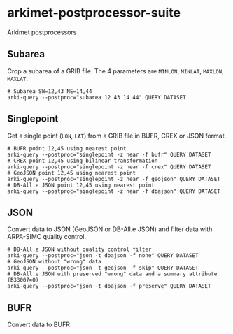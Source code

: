# arkimet-postprocessor-suite
Arkimet postprocessors

## Subarea
Crop a subarea of a GRIB file. The 4 parameters are `MINLON`, `MINLAT`,
`MAXLON`, `MAXLAT`.

    # Subarea SW=12,43 NE=14,44
    arki-query --postproc="subarea 12 43 14 44" QUERY DATASET

## Singlepoint
Get a single point (`LON`, `LAT`) from a GRIB file in BUFR, CREX or JSON format.

    # BUFR point 12,45 using nearest point
    arki-query --postproc="singlepoint -z near -f bufr" QUERY DATASET
    # CREX point 12,45 using bilinear transformation
    arki-query --postproc="singlepoint -z near -f crex" QUERY DATASET
    # GeoJSON point 12,45 using nearest point
    arki-query --postproc="singlepoint -z near -f geojson" QUERY DATASET
    # DB-All.e JSON point 12,45 using nearest point
    arki-query --postproc="singlepoint -z near -f dbajson" QUERY DATASET

## JSON
Convert data to JSON (GeoJSON or DB-All.e JSON) and filter data with ARPA-SIMC
quality control.

    # DB-All.e JSON without quality control filter
    arki-query --postproc="json -t dbajson -f none" QUERY DATASET
    # GeoJSON without "wrong" data
    arki-query --postproc="json -t geojson -f skip" QUERY DATASET
    # DB-All.e JSON with preserved "wrong" data and a summary attribute (B33007=0)
    arki-query --postproc="json -t dbajson -f preserve" QUERY DATASET

## BUFR
Convert data to BUFR
